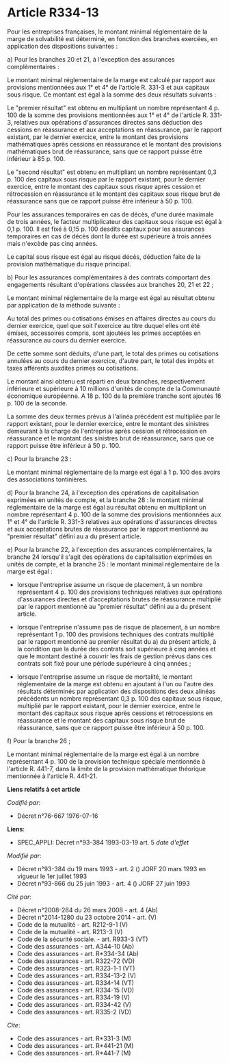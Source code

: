 # Article R334-13

Pour les entreprises françaises, le montant minimal réglementaire de la marge de solvabilité est déterminé, en fonction des
branches exercées, en application des dispositions suivantes :

a) Pour les branches 20 et 21, à l'exception des assurances complémentaires :

Le montant minimal réglementaire de la marge est calculé par rapport aux provisions mentionnées aux 1° et 4° de l'article R.
331-3 et aux capitaux sous risque. Ce montant est égal à la somme des deux résultats suivants :

Le "premier résultat" est obtenu en multipliant un nombre représentant 4 p. 100 de la somme des provisions mentionnées aux 1°
et 4° de l'article R. 331-3, relatives aux opérations d'assurances directes sans déduction des cessions en réassurance et aux
acceptations en réassurance, par le rapport existant, par le dernier exercice, entre le montant des provisions mathématiques
après cessions en réassurance et le montant des provisions mathématiques brut de réassurance, sans que ce rapport puisse être
inférieur à 85 p. 100.

Le "second résultat" est obtenu en multipliant un nombre représentant 0,3 p. 100 des capitaux sous risque par le rapport
existant, pour le dernier exercice, entre le montant des capitaux sous risque après cession et rétrocession en réassurance et
le montant des capitaux sous risque brut de réassurance sans que ce rapport puisse être inférieur à 50 p. 100.

Pour les assurances temporaires en cas de décès, d'une durée maximale de trois années, le facteur multiplicateur des capitaux
sous risque est égal à 0,1 p. 100. Il est fixé à 0,15 p. 100 desdits capitaux pour les assurances temporaires en cas de décès
dont la durée est supérieure à trois années mais n'excède pas cinq années.

Le capital sous risque est égal au risque décès, déduction faite de la provision mathématique du risque principal.

b) Pour les assurances complémentaires à des contrats comportant des engagements résultant d'opérations classées aux branches
20, 21 et 22 ;

Le montant minimal réglementaire de la marge est égal au résultat obtenu par application de la méthode suivante :

Au total des primes ou cotisations émises en affaires directes au cours du dernier exercice, quel que soit l'exercice au
titre duquel elles ont été émises, accessoires compris, sont ajoutées les primes acceptées en réassurance au cours du dernier
exercice.

De cette somme sont déduits, d'une part, le total des primes ou cotisations annulées au cours du dernier exercice, d'autre
part, le total des impôts et taxes afférents auxdites primes ou cotisations.

Le montant ainsi obtenu est réparti en deux branches, respectivement inférieure et supérieure à 10 millions d'unités de
compte de la Communauté économique européenne. A 18 p. 100 de la première tranche sont ajoutés 16 p. 100 de la seconde.

La somme des deux termes prévus à l'alinéa précédent est multipliée par le rapport existant, pour le dernier exercice, entre
le montant des sinistres demeurant à la charge de l'entreprise après cession et rétrocession en réassurance et le montant des
sinistres brut de réassurance, sans que ce rapport puisse être inférieur à 50 p. 100.

c) Pour la branche 23 :

Le montant minimal réglementaire de la marge est égal à 1 p. 100 des avoirs des associations tontinières.

d) Pour la branche 24, à l'exception des opérations de capitalisation exprimées en unités de compte, et la branche 28 : le
montant minimal réglementaire de la marge est égal au résultat obtenu en multipliant un nombre représentant 4 p. 100 de la
somme des provisions mentionnées aux 1° et 4° de l'article R. 331-3 relatives aux opérations d'assurances directes et aux
acceptations brutes de réassurance par le rapport mentionné au "premier résultat" défini au a du présent article.

e) Pour la branche 22, à l'exception des assurances complémentaires, la branche 24 lorsqu'il s'agit des opérations de
capitalisation exprimées en unités de compte, et la branche 25 : le montant minimal réglementaire de la marge est égal :

- lorsque l'entreprise assume un risque de placement, à un nombre représentant 4 p. 100 des provisions techniques relatives
aux opérations d'assurances directes et d'acceptations brutes de réassurance multiplié par le rapport mentionné au "premier
résultat" défini au a du présent article.

- lorsque l'entreprise n'assume pas de risque de placement, à un nombre représentant 1 p. 100 des provisions techniques des
contrats multiplié par le rapport mentionné au premier résultat du a) du présent article, à la condition que la durée des
contrats soit supérieure à cinq années et que le montant destiné à couvrir les frais de gestion prévus dans ces contrats soit
fixé pour une période supérieure à cinq années ;

- lorsque l'entreprise assume un risque de mortalité, le montant réglementaire de la marge est obtenu en ajoutant à l'un ou
l'autre des résultats déterminés par application des dispositions des deux alinéas précédents un nombre représentant 0,3 p.
100 des capitaux sous risque, multiplié par le rapport existant, pour le dernier exercice, entre le montant des capitaux sous
risque après cessions et rétrocessions en réassurance et le montant des capitaux sous risque brut de réassurance, sans que ce
rapport puisse être inférieur à 50 p. 100.

f) Pour la branche 26 ;

Le montant minimal réglementaire de la marge est égal à un nombre représentant 4 p. 100 de la provision technique spéciale
mentionnée à l'article R. 441-7, dans la limite de la provision mathématique théorique mentionnée à l'article R. 441-21.

**Liens relatifs à cet article**

_Codifié par_:

  - Décret n°76-667 1976-07-16

**Liens**:

  - SPEC_APPLI: Décret n°93-384 1993-03-19 art. 5 *date d'effet*

_Modifié par_:

  - Décret n°93-384 du 19 mars 1993 - art. 2 () JORF 20 mars 1993 en vigueur le 1er juillet 1993
  - Décret n°93-866 du 25 juin 1993 - art. 4 () JORF 27 juin 1993

_Cité par_:

  - Décret n°2008-284 du 26 mars 2008 - art. 4 (Ab)
  - Décret n°2014-1280 du 23 octobre 2014 - art. (V)
  - Code de la mutualité - art. R212-9-1 (V)
  - Code de la mutualité - art. R213-3 (V)
  - Code de la sécurité sociale. - art. R933-3 (VT)
  - Code des assurances - art. A344-10 (Ab)
  - Code des assurances - art. R*334-34 (Ab)
  - Code des assurances - art. R322-72 (VD)
  - Code des assurances - art. R323-1-1 (VT)
  - Code des assurances - art. R334-13-2 (V)
  - Code des assurances - art. R334-14 (VT)
  - Code des assurances - art. R334-15 (VD)
  - Code des assurances - art. R334-19 (V)
  - Code des assurances - art. R334-42 (V)
  - Code des assurances - art. R335-2 (VD)

_Cite_:

  - Code des assurances - art. R*331-3 (M)
  - Code des assurances - art. R*441-21 (M)
  - Code des assurances - art. R*441-7 (M)
